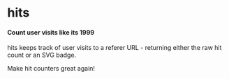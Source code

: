 # hits
#### Count user visits like its 1999

hits keeps track of user visits to a referer URL - returning either the raw hit count or an SVG badge.

Make hit counters great again!
